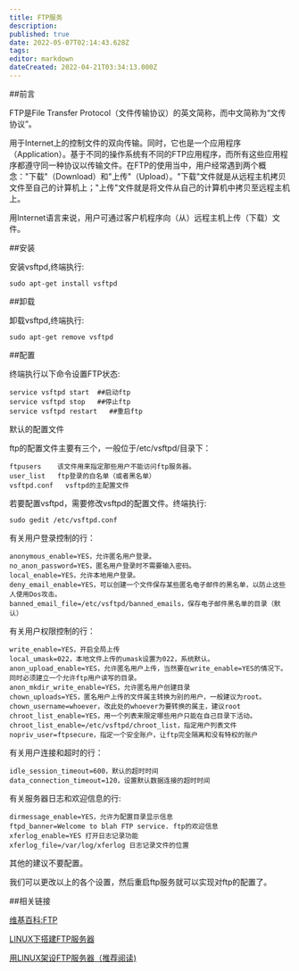 ```yaml
---
title: FTP服务
description: 
published: true
date: 2022-05-07T02:14:43.628Z
tags: 
editor: markdown
dateCreated: 2022-04-21T03:34:13.000Z
---
```


##前言

FTP是File Transfer Protocol（文件传输协议）的英文简称，而中文简称为“文传协议”。

用于Internet上的控制文件的双向传输。同时，它也是一个应用程序（Application）。基于不同的操作系统有不同的FTP应用程序，而所有这些应用程序都遵守同一种协议以传输文件。在FTP的使用当中，用户经常遇到两个概念："下载"（Download）和"上传"（Upload）。"下载"文件就是从远程主机拷贝文件至自己的计算机上；"上传"文件就是将文件从自己的计算机中拷贝至远程主机上。

用Internet语言来说，用户可通过客户机程序向（从）远程主机上传（下载）文件。

##安装

安装vsftpd,终端执行:

    sudo apt-get install vsftpd

##卸载

卸载vsftpd,终端执行:

    sudo apt-get remove vsftpd

##配置

终端执行以下命令设置FTP状态:

    service vsftpd start  ##启动ftp
    service vsftpd stop   ##停止ftp
    service vsftpd restart   ##重启ftp

默认的配置文件

ftp的配置文件主要有三个，一般位于/etc/vsftpd/目录下：

    ftpusers    该文件用来指定那些用户不能访问ftp服务器。
    user_list   ftp登录的白名单（或者黑名单）
    vsftpd.conf   vsftpd的主配置文件

若要配置vsftpd，需要修改vsftpd的配置文件。终端执行:

    sudo gedit /etc/vsftpd.conf

有关用户登录控制的行：

    anonymous_enable=YES，允许匿名用户登录。
    no_anon_password=YES，匿名用户登录时不需要输入密码。
    local_enable=YES，允许本地用户登录。
    deny_email_enable=YES，可以创建一个文件保存某些匿名电子邮件的黑名单，以防止这些人使用Dos攻击。
    banned_email_file=/etc/vsftpd/banned_emails，保存电子邮件黑名单的目录（默认）

有关用户权限控制的行：

    write_enable=YES，开启全局上传
    local_umask=022，本地文件上传的umask设置为022，系统默认。
    anon_upload_enable=YES，允许匿名用户上传，当然要在write_enable=YES的情况下。同时必须建立一个允许ftp用户读写的目录。
    anon_mkdir_write_enable=YES，允许匿名用户创建目录
    chown_uploads=YES，匿名用户上传的文件属主转换为别的用户，一般建议为root。
    chown_username=whoever，改此处的whoever为要转换的属主，建议root
    chroot_list_enable=YES，用一个列表来限定哪些用户只能在自己目录下活动。
    chroot_list_enable=/etc/vsftpd/chroot_list，指定用户列表文件
    nopriv_user=ftpsecure，指定一个安全账户，让ftp完全隔离和没有特权的账户

有关用户连接和超时的行：

    idle_session_timeout=600，默认的超时时间
    data_connection_timeout=120，设置默认数据连接的超时时间

有关服务器日志和欢迎信息的行:

    dirmessage_enable=YES，允许为配置目录显示信息
    ftpd_banner=Welcome to blah FTP service. ftp的欢迎信息
    xferlog_enable=YES 打开日志记录功能
    xferlog_file=/var/log/xferlog 日志记录文件的位置

其他的建议不要配置。

我们可以更改以上的各个设置，然后重启ftp服务就可以实现对ftp的配置了。


##相关链接

[维基百科:FTP](http://zh.wikipedia.org/wiki/%E6%96%87%E4%BB%B6%E4%BC%A0%E8%BE%93%E5%8D%8F%E8%AE%AE)

[LINUX下搭建FTP服务器](http://www.2cto.com/os/201107/98311.html)

[用LINUX架设FTP服务器（推荐阅读)](http://www.chinaunix.net/old_jh/4/269002.html)